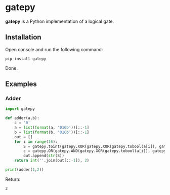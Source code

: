 # gatepy

**gatepy** is a Python implementation of a logical gate.

## Installation

Open console and run the following command:
```
pip install gatepy
```
Done.

## Examples

### Adder

```python
import gatepy

def adder(a,b):
    c = '0'
    a = list(format(a, '016b'))[::-1]
    b = list(format(b, '016b'))[::-1]
    out = []
    for i in range(16):
        S = gatepy.toint(gatepy.XOR(gatepy.XOR(gatepy.tobool(a[i]), gatepy.tobool(b[i])), gatepy.tobool(c)))
        c = gatepy.OR(gatepy.AND(gatepy.XOR(gatepy.tobool(a[i]), gatepy.tobool(b[i])), gatepy.tobool(c)),gatepy.AND(gatepy.tobool(a[i]),gatepy.tobool(b[i])))
        out.append(str(S))
    return int(''.join(out[::-1]), 2)

print(adder(1,2))
```

Return:

```
3
```